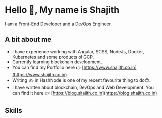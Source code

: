 # Hello 👋, My name is Shajith


I am a Front-End Developer and a DevOps Engineer.


## A bit about me

* I have experience working with Angular, SCSS, NodeJs, Docker, Kubernetes and some products of GCP.
* Currently learning blockchain development.
* You can find my Portfolio here 👉 [https://www.shajith.co.in](https://www.shajith.co.in)
* Writing ✍ in HashNode is one of my recent favourite thing to do😊.
* I have written about blockchain, DevOps and Web Development. You can find it here 👉 [https://blog.shajith.co.in](https://blog.shajith.co.in)


## Skills
